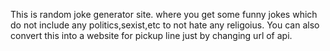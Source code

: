 This is random joke generator site. where you get some funny jokes which do not include any politics,sexist,etc to not hate any religoius.
You can also convert this into a website for pickup line just by changing url of api.
